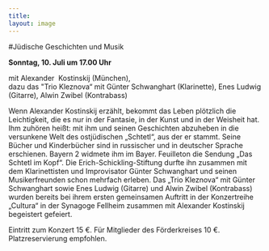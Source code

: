 ```yaml
---
title: 
layout: image
---
```


#Jüdische Geschichten und Musik

**Sonntag, 10. Juli um 17.00 Uhr** 

mit Alexander  Kostinskij (München),    
dazu das "Trio Kleznova“ mit Günter Schwanghart (Klarinette), Enes Ludwig (Gitarre), Alwin Zwibel (Kontrabass)
   
Wenn Alexander Kostinskij erzählt, bekommt das Leben plötzlich die Leichtigkeit, die es nur in der Fantasie, in der Kunst und in der Weisheit hat. Ihm zuhören heißt: mit ihm und seinen Geschichten abzuheben in die versunkene Welt des ostjüdischen „Schtetl“, aus der er stammt. 
Seine Bücher und Kinderbücher sind in russischer und in deutscher Sprache erschienen. Bayern 2 widmete ihm im Bayer. Feuilleton die Sendung „Das Schtetl im Kopf“. Die Erich-Schickling-Stiftung durfte ihn zusammen mit dem Klarinettisten und Improvisator Günter Schwanghart und seinen Musikerfreunden schon mehrfach erleben.
Das „Trio Kleznova“ mit Günter Schwanghart sowie Enes Ludwig (Gitarre) und Alwin Zwibel (Kontrabass) wurden bereits bei ihrem ersten gemeinsamen Auftritt in der Konzertreihe „Cultura“ in der Synagoge Fellheim zusammen mit Alexander Kostinskij begeistert gefeiert.
  
Eintritt zum Konzert 15 €. Für Mitglieder des Förderkreises 10 €.   
Platzreservierung empfohlen.
